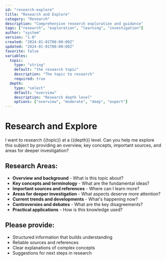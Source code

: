 ```yaml
---
id: "research-explore"
title: "Research and Explore"
category: "Research"
description: "Comprehensive research exploration and guidance"
tags: ["research", "exploration", "learning", "investigation"]
author: "system"
version: "1.0"
created: "2024-01-01T00:00:00Z"
updated: "2024-01-01T00:00:00Z"
favorite: false
variables:
  topic:
    type: "string"
    default: "the research topic"
    description: "The topic to research"
    required: true
  depth:
    type: "select"
    default: "overview"
    description: "Research depth level"
    options: ["overview", "moderate", "deep", "expert"]
---
```


# Research and Explore

I want to research {{topic}} at a {{depth}} level. Can you help me explore this subject by providing an overview, key concepts, important sources, and areas for deeper investigation?

## Research Areas:
- **Overview and background** - What is this topic about?
- **Key concepts and terminology** - What are the fundamental ideas?
- **Important sources and references** - Where can I learn more?
- **Areas for deeper investigation** - What aspects deserve more attention?
- **Current trends and developments** - What's happening now?
- **Controversies and debates** - What are the key disagreements?
- **Practical applications** - How is this knowledge used?

## Please provide:
- Structured information that builds understanding
- Reliable sources and references
- Clear explanations of complex concepts
- Suggestions for next steps in research 